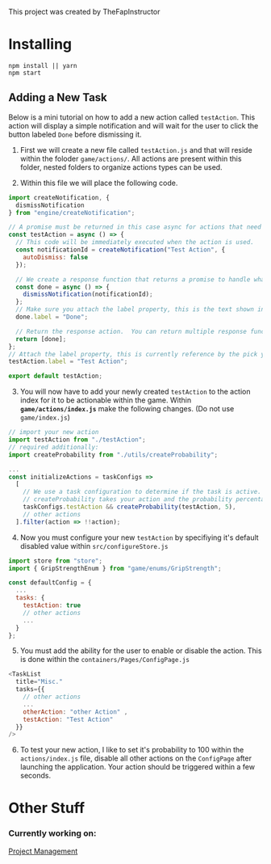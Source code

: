 This project was created by TheFapInstructor

# Installing

```
npm install || yarn
npm start
```

## Adding a New Task

Below is a mini tutorial on how to add a new action called `testAction`. This action will display a simple notification and will wait for the user to click the button labeled `Done` before dismissing it.

1.  First we will create a new file called `testAction.js` and that will reside within the foloder `game/actions/`. All actions are present within this folder, nested folders to organize actions types can be used.

2.  Within this file we will place the following code.

```js
import createNotification, {
  dismissNotification
} from "engine/createNotification";

// A promise must be returned in this case async for actions that need to 'wait' for user input
const testAction = async () => {
  // This code will be immediately executed when the action is used.
  const notificationId = createNotification("Test Action", {
    autoDismiss: false
  });

  // We create a response function that returns a promise to handle what happens after the user clicks the button
  const done = async () => {
    dismissNotification(notificationId);
  };
  // Make sure you attach the label property, this is the text shown in the button
  done.label = "Done";

  // Return the response action.  You can return multiple response functions.
  return [done];
};
// Attach the label property, this is currently reference by the pick your poison action to generate buttons
testAction.label = "Test Action";

export default testAction;
```

3.  You will now have to add your newly created `testAction` to the action index for it to be actionable within the game.
    Within **`game/actions/index.js`** make the following changes. (Do not use `game/index.js`)

```js
// import your new action
import testAction from "./testAction";
// required additionally:
import createProbability from "./utils/createProbability";

...
const initializeActions = taskConfigs =>
  [
    // We use a task configuration to determine if the task is active. We will get to this in the next step.
    // createProbability takes your action and the probability percentage the action will be invoked
    taskConfigs.testAction && createProbability(testAction, 5),
    // other actions
  ].filter(action => !!action);
```

4.  Now you must configure your new `testAction` by specifiying it's default disabled value within `src/configureStore.js`

```js
import store from "store";
import { GripStrengthEnum } from "game/enums/GripStrength";

const defaultConfig = {
  ...
  tasks: {
    testAction: true
    // other actions
    ...
  }
};
```

5.  You must add the ability for the user to enable or disable the action. This is done within the `containers/Pages/ConfigPage.js`

```js
<TaskList
  title="Misc."
  tasks={{
    // other actions
    ...
    otherAction: "other Action" ,
    testAction: "Test Action"
  }}
/>
```

6.  To test your new action, I like to set it's probability to 100 within the `actions/index.js` file, disable all other actions on the `ConfigPage` after launching the application. Your action should be triggered within a few seconds.

##

# Other Stuff

### Currently working on:


[Project Management](https://github.com/fapinstructor/fapinstructor/projects/1)
